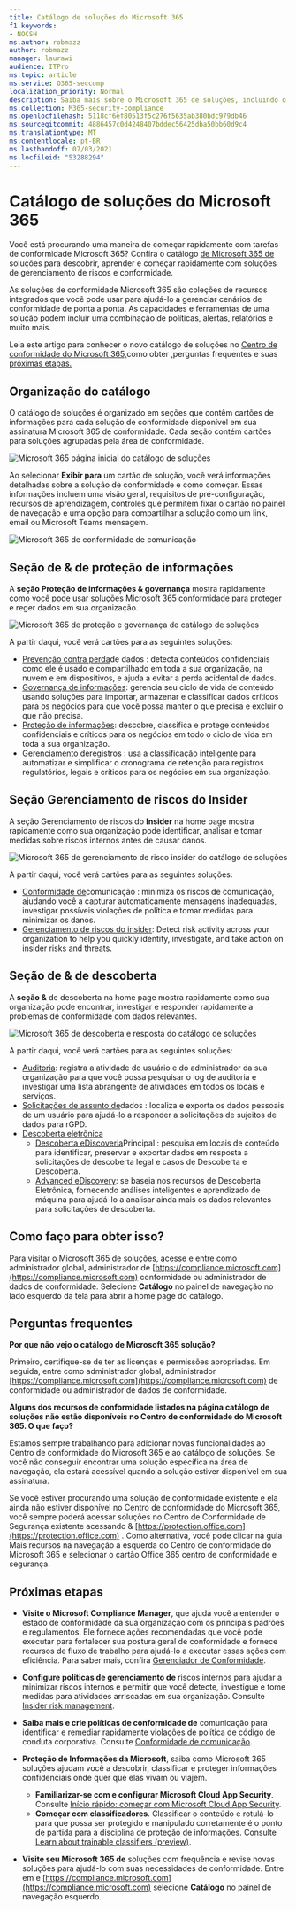 ```yaml
---
title: Catálogo de soluções do Microsoft 365
f1.keywords:
- NOCSH
ms.author: robmazz
author: robmazz
manager: laurawi
audience: ITPro
ms.topic: article
ms.service: O365-seccomp
localization_priority: Normal
description: Saiba mais sobre o Microsoft 365 de soluções, incluindo o que ele contém, como obter e suas próximas etapas.
ms.collection: M365-security-compliance
ms.openlocfilehash: 5118cf6ef80513f5c276f5635ab380bdc979db46
ms.sourcegitcommit: 4886457c0d4248407bddec56425dba50bb60d9c4
ms.translationtype: MT
ms.contentlocale: pt-BR
ms.lasthandoff: 07/03/2021
ms.locfileid: "53288294"
---
```

# <a name="microsoft-365-solution-catalog"></a>Catálogo de soluções do Microsoft 365

Você está procurando uma maneira de começar rapidamente com tarefas de conformidade Microsoft 365? Confira o catálogo [de Microsoft 365 de](https://compliance.microsoft.com/solutioncatalog) soluções para descobrir, aprender e começar rapidamente com soluções de gerenciamento de riscos e conformidade.

As soluções de conformidade Microsoft 365 são coleções de recursos integrados que você pode usar para ajudá-lo a gerenciar cenários de conformidade de ponta a ponta. As capacidades e ferramentas de uma solução podem incluir uma combinação de políticas, alertas, relatórios e muito mais.

Leia este artigo para conhecer o novo catálogo de soluções no [Centro de conformidade do Microsoft 365,](#how-do-i-get-this)como obter [,](#frequently-asked-questions)perguntas frequentes e suas [próximas etapas.](#next-steps)

## <a name="catalog-organization"></a>Organização do catálogo

O catálogo de soluções é organizado em seções que contêm cartões de informações para cada solução de conformidade disponível em sua assinatura Microsoft 365 de conformidade. Cada seção contém cartões para soluções agrupadas pela área de conformidade.

![Microsoft 365 página inicial do catálogo de soluções](../media/m365-solution-catalog-home.png)

Ao selecionar **Exibir para** um cartão de solução, você verá informações detalhadas sobre a solução de conformidade e como começar. Essas informações incluem uma visão geral, requisitos de pré-configuração, recursos de aprendizagem, controles que permitem fixar o cartão no painel de navegação e uma opção para compartilhar a solução como um link, email ou Microsoft Teams mensagem.

![Microsoft 365 de conformidade de comunicação](../media/m365-solution-catalog-communication-compliance.png)

## <a name="information-protection--governance-section"></a>Seção de & de proteção de informações

A **seção Proteção de informações & governança** mostra rapidamente como você pode usar soluções Microsoft 365 conformidade para proteger e reger dados em sua organização.

![Microsoft 365 de proteção e governança de catálogo de soluções](../media/m365-solution-catalog-information-protection-governance.png)

A partir daqui, você verá cartões para as seguintes soluções:

- [Prevenção contra perda](dlp-learn-about-dlp.md)de dados : detecta conteúdos confidenciais como ele é usado e compartilhado em toda a sua organização, na nuvem e em dispositivos, e ajuda a evitar a perda acidental de dados.
- [Governança de informações](manage-information-governance.md): gerencia seu ciclo de vida de conteúdo usando soluções para importar, armazenar e classificar dados críticos para os negócios para que você possa manter o que precisa e excluir o que não precisa.
- [Proteção de informações](information-protection.md): descobre, classifica e protege conteúdos confidenciais e críticos para os negócios em todo o ciclo de vida em toda a sua organização.
- [Gerenciamento de](records-management.md)registros : usa a classificação inteligente para automatizar e simplificar o cronograma de retenção para registros regulatórios, legais e críticos para os negócios em sua organização.

## <a name="insider-risk-management-section"></a>Seção Gerenciamento de riscos do Insider

A seção Gerenciamento de riscos do **Insider** na home page mostra rapidamente como sua organização pode identificar, analisar e tomar medidas sobre riscos internos antes de causar danos.

![Microsoft 365 de gerenciamento de risco insider do catálogo de soluções](../media/m365-solution-catalog-insider-risk-management.png)

A partir daqui, você verá cartões para as seguintes soluções:

- [Conformidade de](communication-compliance.md)comunicação : minimiza os riscos de comunicação, ajudando você a capturar automaticamente mensagens inadequadas, investigar possíveis violações de política e tomar medidas para minimizar os danos.
- [Gerenciamento de riscos do insider](insider-risk-management.md): Detect risk activity across your organization to help you quickly identify, investigate, and take action on insider risks and threats.

## <a name="discovery--response-section"></a>Seção de & de descoberta

A **seção &** de descoberta na home page mostra rapidamente como sua organização pode encontrar, investigar e responder rapidamente a problemas de conformidade com dados relevantes.

![Microsoft 365 de descoberta e resposta do catálogo de soluções](../media/m365-solution-catalog-discovery-response.png)

A partir daqui, você verá cartões para as seguintes soluções:

- [Auditoria](search-the-audit-log-in-security-and-compliance.md): registra a atividade do usuário e do administrador da sua organização para que você possa pesquisar o log de auditoria e investigar uma lista abrangente de atividades em todos os locais e serviços.
- [Solicitações de assunto de](/compliance/regulatory/gdpr-manage-gdpr-data-subject-requests-with-the-dsr-case-tool)dados : localiza e exporta os dados pessoais de um usuário para ajudá-lo a responder a solicitações de sujeitos de dados para rGPD.
- [Descoberta eletrônica](manage-legal-investigations.md)
    - [Descoberta eDiscoveria](./get-started-core-ediscovery.md)Principal : pesquisa em locais de conteúdo para identificar, preservar e exportar dados em resposta a solicitações de descoberta legal e casos de Descoberta e Descoberta.
    - [Advanced eDiscovery](overview-ediscovery-20.md): se baseia nos recursos de Descoberta Eletrônica, fornecendo análises inteligentes e aprendizado de máquina para ajudá-lo a analisar ainda mais os dados relevantes para solicitações de descoberta.

## <a name="how-do-i-get-this"></a>Como faço para obter isso?

Para visitar o Microsoft 365 de soluções, acesse e entre como administrador global, administrador de [https://compliance.microsoft.com](https://compliance.microsoft.com) conformidade ou administrador de dados de conformidade. Selecione **Catálogo** no painel de navegação no lado esquerdo da tela para abrir a home page do catálogo.

## <a name="frequently-asked-questions"></a>Perguntas frequentes

**Por que não vejo o catálogo de Microsoft 365 solução?**

Primeiro, certifique-se de ter as licenças e permissões apropriadas. Em seguida, entre como administrador global, administrador [https://compliance.microsoft.com](https://compliance.microsoft.com) de conformidade ou administrador de dados de conformidade.

**Alguns dos recursos de conformidade listados na página catálogo de soluções não estão disponíveis no Centro de conformidade do Microsoft 365. O que faço?**

Estamos sempre trabalhando para adicionar novas funcionalidades ao Centro de conformidade do Microsoft 365 e ao catálogo de soluções. Se você não conseguir encontrar uma solução específica na área de navegação, ela estará acessível quando a solução estiver disponível em sua assinatura.

Se você estiver procurando uma solução de conformidade existente e ela ainda não estiver disponível no Centro de conformidade do Microsoft 365, você sempre poderá acessar soluções no Centro de Conformidade de Segurança existente acessando &amp; [https://protection.office.com](https://protection.office.com) . Como alternativa, você pode  clicar na guia Mais recursos na navegação à esquerda do Centro de conformidade do Microsoft 365 e selecionar o cartão Office 365 centro de conformidade e segurança.  

## <a name="next-steps"></a>Próximas etapas

- **Visite o Microsoft Compliance Manager**, que ajuda você a entender o estado de conformidade da sua organização com os principais padrões e regulamentos. Ele fornece ações recomendadas que você pode executar para fortalecer sua postura geral de conformidade e fornece recursos de fluxo de trabalho para ajudá-lo a executar essas ações com eficiência. Para saber mais, confira [Gerenciador de Conformidade](compliance-manager.md).

- **Configure políticas de gerenciamento de** riscos internos para ajudar a minimizar riscos internos e permitir que você detecte, investigue e tome medidas para atividades arriscadas em sua organização. Consulte [Insider risk management](insider-risk-management.md).

- **Saiba mais e crie políticas de conformidade de** comunicação para identificar e remediar rapidamente violações de política de código de conduta corporativa. Consulte [Conformidade de comunicação](communication-compliance.md).

- **Proteção de Informações da Microsoft**, saiba como Microsoft 365 soluções ajudam você a descobrir, classificar e proteger informações confidenciais onde quer que elas vivam ou viajem.
    - **Familiarizar-se com e configurar Microsoft Cloud App Security**. Consulte [Início rápido: começar com Microsoft Cloud App Security](/cloud-app-security/getting-started-with-cloud-app-security).
    - **Começar com classificadores**. Classificar o conteúdo e rotulá-lo para que possa ser protegido e manipulado corretamente é o ponto de partida para a disciplina de proteção de informações. Consulte [Learn about trainable classifiers (preview)](classifier-learn-about.md).

- **Visite seu Microsoft 365 de** soluções com frequência e revise novas soluções para ajudá-lo com suas necessidades de conformidade. Entre em e [https://compliance.microsoft.com](https://compliance.microsoft.com) selecione **Catálogo** no painel de navegação esquerdo.